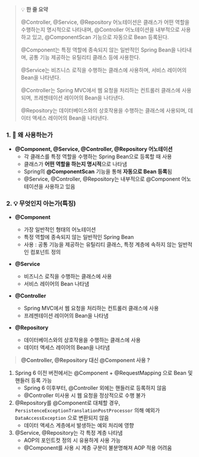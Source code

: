 > 💡 **한 줄 요약**
>
> @Controller, @Service, @Repository 어노테이션은 클래스가 어떤 역할을 수행하는지 명시적으로 나타내며, @Controller 어노테이션을 내부적으로 사용하고 있고, @ComponentScan 기능으로 자동으로 Bean 등록된다.
>
> @Component는 특정 역할에 종속되지 않는 일반적인 Spring Bean을 나타내며, 공통 기능 제공하는 유틸리티 클래스 등에 사용한다.
>
> @Service는 비즈니스 로직을 수행하는 클래스에 사용하며, 서비스 레이어의 Bean을 나타낸다.
>
> @Controller는 Spring MVC에서 웹 요청을 처리하는 컨트롤러 클래스에 사용되며, 프레젠테이션 레이어의 Bean을 나타낸다.
>
> @Repository는 데이터베이스와의 상호작용을 수행하는 클래스에 사용되며, 데이터 액세스 레이어의 Bean을 나타낸다.

### 1. 🤔 왜 사용하는가

- **@Component, @Service, @Controller, @Repository 어노테이션**
  - 각 클래스를 특정 역할을 수행하는 Spring Bean으로 등록할 때 사용
  - 클래스가 **어떤 역할을 하는지 명시적**으로 나타냄
  - Spring의 **@ComponentScan** 기능을 통해 **자동으로 Bean 등록**됨
  - @Service, @Controller, @Repository는 내부적으로 @Component 어노테이션을 사용하고 있음

### 2. 💡 무엇인지 아는가(특징)

- **@Component**

  - 가장 일반적인 형태의 어노테이션
  - 특정 역할에 종속되지 않는 일반적인 Spring Bean
  - 사용 : 공통 기능을 제공하는 유틸리티 클래스, 특정 계층에 속하지 않는 일반적인 컴포넌트 정의

- **@Service**

  - 비즈니스 로직을 수행하는 클래스에 사용
  - 서비스 레이어의 Bean 나타냄

- **@Controller**

  - Spring MVC에서 웹 요청을 처리하는 컨트롤러 클래스에 사용
  - 프레젠테이션 레이어의 Bean을 나타냄

- **@Repository**
  - 데이터베이스와의 상호작용을 수행하는 클래스에 사용
  - 데이터 액세스 레이어의 Bean을 나타냄

> **@Controller, @Repository 대신 @Component 사용 ?**

1. Spring 6 이전 버전에서는 @Component + @RequestMapping 으로 Bean 및 핸들러 등록 가능
   - Spring 6 이후부터, @Controller 외에는 핸들러로 등록하지 않음
   - @Controller 미사용 시 웹 요청을 정상적으로 수행 불가
2. @Repository를 @Component로 대체할 경우, `PersistenceExceptionTranslationPostProcessor` 의해 예외가 `DataAccessException` 으로 변환되지 않음
   - 데이터 액세스 계층에서 발생하는 예외 처리에 영향
3. @Service, @Repository는 각 특정 계층 나타냄
   - AOP의 포인트컷 정의 시 유용하게 사용 가능
   - @Component를 사용 시 계층 구분이 불분명해져 AOP 적용 어려움
